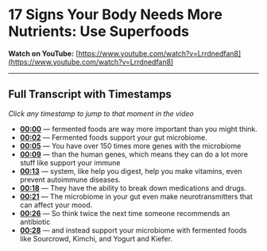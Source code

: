 # 17 Signs Your Body Needs More Nutrients: Use Superfoods

**Watch on YouTube:** [https://www.youtube.com/watch?v=Lrrdnedfan8](https://www.youtube.com/watch?v=Lrrdnedfan8)

---

## Full Transcript with Timestamps

*Click any timestamp to jump to that moment in the video*

- **[00:00](https://www.youtube.com/watch?v=Lrrdnedfan8&t=0s)** — fermented foods are way more important than you might think.
- **[00:02](https://www.youtube.com/watch?v=Lrrdnedfan8&t=2s)** — Fermented foods support your gut microbiome.
- **[00:05](https://www.youtube.com/watch?v=Lrrdnedfan8&t=5s)** — You have over 150 times more genes with the microbiome
- **[00:09](https://www.youtube.com/watch?v=Lrrdnedfan8&t=9s)** — than the human genes, which means they can do a lot more stuff like support your immune
- **[00:13](https://www.youtube.com/watch?v=Lrrdnedfan8&t=13s)** — system, like help you digest, help you make vitamins, even prevent autoimmune diseases.
- **[00:18](https://www.youtube.com/watch?v=Lrrdnedfan8&t=18s)** — They have the ability to break down medications and drugs.
- **[00:21](https://www.youtube.com/watch?v=Lrrdnedfan8&t=21s)** — The microbiome in your gut even make neurotransmitters that can affect your mood.
- **[00:26](https://www.youtube.com/watch?v=Lrrdnedfan8&t=26s)** — So think twice the next time someone recommends an antibiotic
- **[00:28](https://www.youtube.com/watch?v=Lrrdnedfan8&t=28s)** — and instead support your microbiome with fermented foods like Sourcrowd, Kimchi, and Yogurt and Kiefer.
